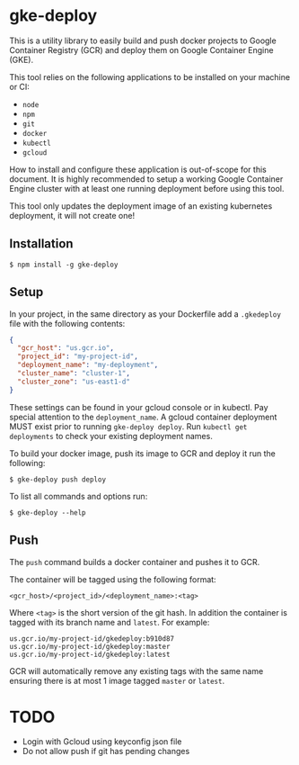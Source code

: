 # gke-deploy

This is a utility library to easily build and push docker projects to Google Container Registry (GCR) and deploy them on Google Container Engine (GKE).

This tool relies on the following applications to be installed on your machine or CI:

- `node`
- `npm`
- `git`
- `docker`
- `kubectl`
- `gcloud`

How to install and configure these application is out-of-scope for this document. It is highly recommended to setup a working Google Container Engine cluster with at least one running deployment before using this tool.

This tool only updates the deployment image of an existing kubernetes deployment, it will not create one!

## Installation

```
$ npm install -g gke-deploy
```

## Setup

In your project, in the same directory as your Dockerfile add a `.gkedeploy` file with the following contents:

```json
{
  "gcr_host": "us.gcr.io",
  "project_id": "my-project-id",
  "deployment_name": "my-deployment",
  "cluster_name": "cluster-1",
  "cluster_zone": "us-east1-d"
}
```

These settings can be found in your gcloud console or in kubectl. Pay special attention to the `deployment_name`. A gcloud container deployment MUST exist prior to running `gke-deploy deploy`. Run `kubectl get deployments` to check your existing deployment names.

To build your docker image, push its image to GCR and deploy it run the following:

```
$ gke-deploy push deploy
```

To list all commands and options run:

```
$ gke-deploy --help
```

## Push

The `push` command builds a docker container and pushes it to GCR.

The container will be tagged using the following format:

```
<gcr_host>/<project_id>/<deployment_name>:<tag>
```

Where `<tag>` is the short version of the git hash. In addition the container is tagged with its branch name and `latest`. For example:

```
us.gcr.io/my-project-id/gkedeploy:b910d87
us.gcr.io/my-project-id/gkedeploy:master
us.gcr.io/my-project-id/gkedeploy:latest
```

GCR will automatically remove any existing tags with the same name ensuring there is at most 1 image tagged `master` or `latest`.

# TODO

- Login with Gcloud using keyconfig json file
- Do not allow push if git has pending changes
